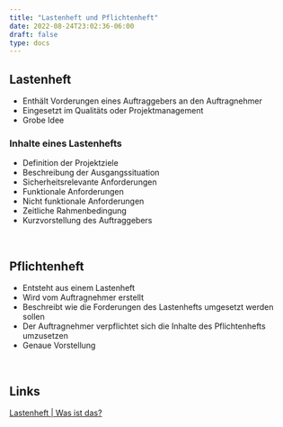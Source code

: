 ```yaml
---
title: "Lastenheft und Pflichtenheft"
date: 2022-08-24T23:02:36-06:00
draft: false
type: docs
---
```



## Lastenheft

- Enthält Vorderungen eines Auftraggebers an den Auftragnehmer
- Eingesetzt im Qualitäts oder Projektmanagement
- Grobe Idee

### Inhalte eines Lastenhefts

- Definition der Projektziele
- Beschreibung der Ausgangssituation
- Sicherheitsrelevante Anforderungen
- Funktionale Anforderungen
- Nicht funktionale Anforderungen
- Zeitliche Rahmenbedingung
- Kurzvorstellung des Auftraggebers

<br>

## Pflichtenheft

- Entsteht aus einem Lastenheft
- Wird vom Auftragnehmer erstellt
- Beschreibt wie die Forderungen des Lastenhefts umgesetzt werden sollen
- Der Auftragnehmer verpflichtet sich die Inhalte des Pflichtenhefts umzusetzen
- Genaue Vorstellung

<br>

## Links

[Lastenheft | Was ist das?](https://www.youtube.com/watch?v=ctEAHdbMhag)
